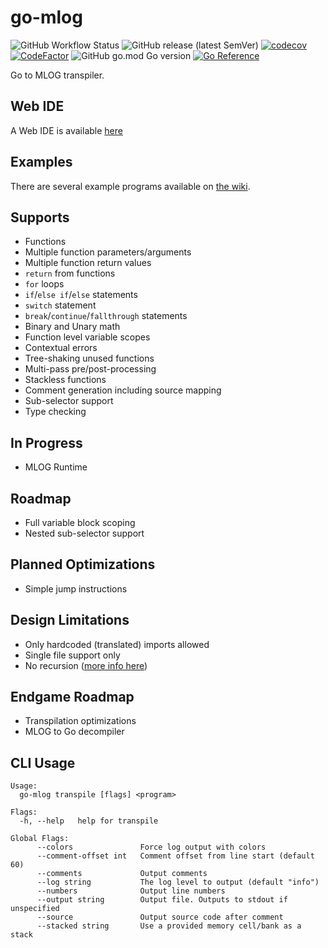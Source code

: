 # go-mlog

![GitHub Workflow Status](https://img.shields.io/github/workflow/status/vilsol/go-mlog/build)
![GitHub release (latest SemVer)](https://img.shields.io/github/v/release/vilsol/go-mlog)
[![codecov](https://codecov.io/gh/Vilsol/go-mlog/branch/master/graph/badge.svg?token=LFNKYWS0N2)](https://codecov.io/gh/Vilsol/go-mlog)
[![CodeFactor](https://www.codefactor.io/repository/github/vilsol/go-mlog/badge)](https://www.codefactor.io/repository/github/vilsol/go-mlog)
![GitHub go.mod Go version](https://img.shields.io/github/go-mod/go-version/vilsol/go-mlog)
[![Go Reference](https://pkg.go.dev/badge/github.com/Vilsol/go-mlog.svg)](https://pkg.go.dev/github.com/Vilsol/go-mlog)

Go to MLOG transpiler.

## Web IDE

A Web IDE is available [here](https://vilsol.github.io/go-mlog-web/?1)

## Examples

There are several example programs available on [the wiki](https://github.com/Vilsol/go-mlog/wiki/Examples).

## Supports

* Functions
* Multiple function parameters/arguments
* Multiple function return values
* `return` from functions
* `for` loops
* `if`/`else if`/`else` statements
* `switch` statement
* `break`/`continue`/`fallthrough` statements
* Binary and Unary math
* Function level variable scopes
* Contextual errors
* Tree-shaking unused functions
* Multi-pass pre/post-processing
* Stackless functions
* Comment generation including source mapping
* Sub-selector support
* Type checking

## In Progress

* MLOG Runtime

## Roadmap

* Full variable block scoping
* Nested sub-selector support

## Planned Optimizations

* Simple jump instructions

## Design Limitations

* Only hardcoded (translated) imports allowed
* Single file support only
* No recursion ([more info here](RECURSION.md))

## Endgame Roadmap

* Transpilation optimizations
* MLOG to Go decompiler

## CLI Usage

```
Usage:
  go-mlog transpile [flags] <program>

Flags:
  -h, --help   help for transpile

Global Flags:
      --colors               Force log output with colors
      --comment-offset int   Comment offset from line start (default 60)
      --comments             Output comments
      --log string           The log level to output (default "info")
      --numbers              Output line numbers
      --output string        Output file. Outputs to stdout if unspecified
      --source               Output source code after comment
      --stacked string       Use a provided memory cell/bank as a stack
```